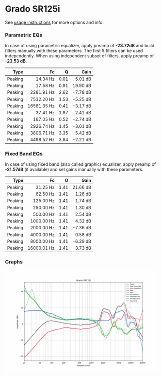 # Grado SR125i
See [usage instructions](https://github.com/jaakkopasanen/AutoEq#usage) for more options and info.

### Parametric EQs
In case of using parametric equalizer, apply preamp of **-23.72dB** and build filters manually
with these parameters. The first 5 filters can be used independently.
When using independent subset of filters, apply preamp of **-23.53 dB**.

| Type    | Fc          |    Q | Gain     |
|--------:|------------:|-----:|---------:|
| Peaking | 14.34 Hz    | 0.01 | 5.01 dB  |
| Peaking | 17.58 Hz    | 0.91 | 19.90 dB |
| Peaking | 2281.91 Hz  | 2.62 | -7.78 dB |
| Peaking | 7532.20 Hz  | 1.53 | -5.25 dB |
| Peaking | 16581.35 Hz | 0.41 | -3.17 dB |
| Peaking | 37.41 Hz    | 1.97 | 2.41 dB  |
| Peaking | 167.05 Hz   | 0.52 | -2.74 dB |
| Peaking | 2926.74 Hz  | 1.45 | -3.01 dB |
| Peaking | 3806.71 Hz  | 3.35 | 5.42 dB  |
| Peaking | 4498.52 Hz  | 3.84 | -2.21 dB |

### Fixed Band EQs
In case of using fixed band (also called graphic) equalizer, apply preamp of **-21.57dB**
(if available) and set gains manually with these parameters.

| Type    | Fc          |    Q | Gain     |
|--------:|------------:|-----:|---------:|
| Peaking | 31.25 Hz    | 1.41 | 21.66 dB |
| Peaking | 62.50 Hz    | 1.41 | 1.26 dB  |
| Peaking | 125.00 Hz   | 1.41 | 1.74 dB  |
| Peaking | 250.00 Hz   | 1.41 | 1.30 dB  |
| Peaking | 500.00 Hz   | 1.41 | 2.54 dB  |
| Peaking | 1000.00 Hz  | 1.41 | 4.32 dB  |
| Peaking | 2000.00 Hz  | 1.41 | -7.36 dB |
| Peaking | 4000.00 Hz  | 1.41 | 0.58 dB  |
| Peaking | 8000.00 Hz  | 1.41 | -6.29 dB |
| Peaking | 16000.01 Hz | 1.41 | -3.73 dB |

### Graphs
![](./Grado%20SR125i.png)